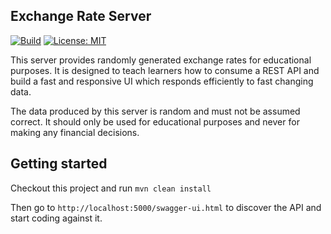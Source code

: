 ## Exchange Rate Server
[![Build](https://github.com/apoorvkhurasia/exchangerateserver/workflows/Build/badge.svg)](https://github.com/apoorvkhurasia/exchangerateserver/actions?query=workflow%3ABuild) [![License: MIT](https://img.shields.io/badge/License-MIT-red.svg)](https://github.com/apoorvkhurasia/exchangerateserver/blob/master/LICENSE)

This server provides randomly generated exchange rates for educational purposes.
It is designed to teach learners how to consume a REST API and build a fast
and responsive UI which responds efficiently to fast changing data.

The data produced by this server is random and must not be assumed correct. It should
only be used for educational purposes and never for making any financial decisions.

## Getting started
Checkout this project and run
`mvn clean install`

Then go to `http://localhost:5000/swagger-ui.html` to discover the API 
and start coding against it.